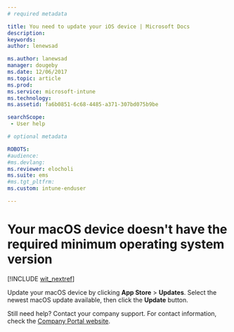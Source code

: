 ```yaml
---
# required metadata

title: You need to update your iOS device | Microsoft Docs
description:
keywords:
author: lenewsad

ms.author: lanewsad
manager: dougeby
ms.date: 12/06/2017
ms.topic: article
ms.prod:
ms.service: microsoft-intune
ms.technology:
ms.assetid: fa6b0851-6c68-4485-a371-307bd075b9be

searchScope:
 - User help

# optional metadata

ROBOTS:  
#audience:
#ms.devlang:
ms.reviewer: elocholi
ms.suite: ems
#ms.tgt_pltfrm:
ms.custom: intune-enduser

---
```


# Your macOS device doesn't have the required minimum operating system version

[!INCLUDE [wit_nextref](includes/end-user-os-update-guidance.md)]

Update your macOS device by clicking **App Store** > **Updates**. Select the newest macOS update available, then click the **Update** button.

Still need help? Contact your company support. For contact information, check the [Company Portal website](https://go.microsoft.com/fwlink/?linkid=2010980).
